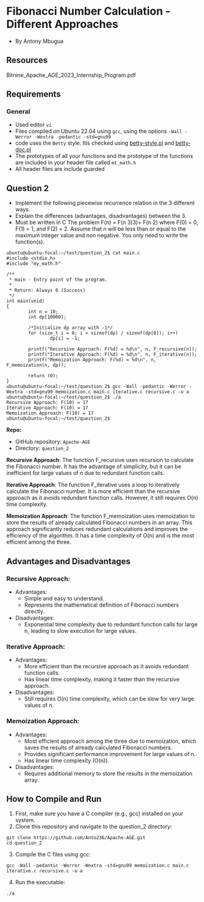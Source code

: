Fibonacci Number Calculation - Different Approaches
===================================================
- By Antony Mbugua

Resources
---------
Bitnine_Apache_AGE_2023_Internship_Program.pdf

Requirements
------------

### General
-    Used editor `vi`
-    Files compiled on Ubuntu 22.04 using `gcc`, using the options `-Wall -Werror -Wextra -pedantic -std=gnu99`
-    code uses the `Betty` style. Itis checked using [betty-style.pl](https://github.com/holbertonschool/Betty/blob/master/betty-style.pl "betty-style.pl") and [betty-doc.pl](https://github.com/holbertonschool/Betty/blob/master/betty-doc.pl "betty-doc.pl")
-    The prototypes of all your functions and the prototype of the functions are included in your header file called `mt_math.h`
-    All header files are include guarded

Question 2
----------

-    Implement the following piecewise recurrence relation in the 3 different ways.
-    Explain the differences (advantages, disadvantages) between the 3.
-    Must be written in C
The problem
F(n) = F(n
3)3)+ F(n 2) where F(0) = 0, F(1) = 1, and F(2) = 2.
Assume that n will be less than or equal to the maximum integer value and non
negative. You only need to
write the function(s).

```
ubuntu@ubuntu-focal:~/test/question_2$ cat main.c
#include <stdio.h>
#include "my_math.h"

/**
 * main - Entry point of the program.
 *
 * Return: Always 0 (Success)
 */
int main(void)
{
        int n = 10;
        int dp[10000];

        /*Initialize dp array with -1*/
        for (size_t i = 0; i < sizeof(dp) / sizeof(dp[0]); i++)
                dp[i] = -1;

        printf("Recursive Approach: F(%d) = %d\n", n, F_recursive(n));
        printf("Iterative Approach: F(%d) = %d\n", n, F_iterative(n));
        printf("Memoization Approach: F(%d) = %d\n", n, F_memoization(n, dp));

        return (0);
}
ubuntu@ubuntu-focal:~/test/question_2$ gcc -Wall -pedantic -Werror -Wextra -std=gnu99 memoization.c main.c iterative.c recursive.c -o a
ubuntu@ubuntu-focal:~/test/question_2$ ./a
Recursive Approach: F(10) = 17
Iterative Approach: F(10) = 17
Memoization Approach: F(10) = 17
ubuntu@ubuntu-focal:~/test/question_2$
```

**Repo:**

-    GitHub repository: `Apache-AGE`
-    Directory: `question_2`

**Recursive Approach**: The function F_recursive uses recursion to calculate the Fibonacci number. It has the advantage of simplicity, but it can be inefficient for large values of n due to redundant function calls.

**Iterative Approach**: The function F_iterative uses a loop to iteratively calculate the Fibonacci number. It is more efficient than the recursive approach as it avoids redundant function calls. However, it still requires O(n) time complexity.

**Memoization Approach**: The function F_memoization uses memoization to store the results of already calculated Fibonacci numbers in an array. This approach significantly reduces redundant calculations and improves the efficiency of the algorithm. It has a time complexity of O(n) and is the most efficient among the three.

## Advantages and Disadvantages

### Recursive Approach:

-   Advantages:
    -    Simple and easy to understand.
    -    Represents the mathematical definition of Fibonacci numbers directly.
-   Disadvantages:
    -    Exponential time complexity due to redundant function calls for large n, leading to slow execution for large values.

### Iterative Approach:

-   Advantages:
    -    More efficient than the recursive approach as it avoids redundant function calls.
    -    Has linear time complexity, making it faster than the recursive approach.
-   Disadvantages:
    -    Still requires O(n) time complexity, which can be slow for very large values of n.

### Memoization Approach:

-   Advantages:
    -    Most efficient approach among the three due to memoization, which saves the results of already calculated Fibonacci numbers.
    -    Provides significant performance improvement for large values of n.
    -    Has linear time complexity (O(n)).
-   Disadvantages:
    -    Requires additional memory to store the results in the memoization array.

How to Compile and Run
----------------------

1.  First, make sure you have a C compiler (e.g., gcc) installed on your system.
2.  Clone this repository and navigate to the question_2 directory:

```
git clone https://github.com/Anto236/Apache-AGE.git
cd question_2
```

3.  Compile the C files using gcc:

```
gcc -Wall -pedantic -Werror -Wextra -std=gnu99 memoization.c main.c iterative.c recursive.c -o a
```

4.  Run the executable:

```
./a
```
